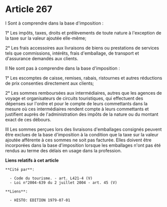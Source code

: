 # Article 267

I  Sont à comprendre dans la base d'imposition :

1° Les impôts, taxes, droits et prélèvements de toute nature à l'exception de la taxe sur la valeur ajoutée elle-même;

2° Les frais accessoires aux livraisons de biens ou prestations de services tels que commissions, intérêts, frais
d'emballage, de transport et d'assurance demandés aux clients.

II  Ne sont pas à comprendre dans la base d'imposition :

1° Les escomptes de caisse, remises, rabais, ristournes et autres réductions de prix consenties directement aux clients;

2° Les sommes remboursées aux intermédiaires, autres que les agences de voyage et organisateurs de circuits touristiques, qui
effectuent des dépenses sur l'ordre et pour le compte de leurs commettants dans la mesure où ces intermédiaires rendent
compte à leurs commettants et justifient auprès de l'administration des impôts de la nature ou du montant exact de ces
débours.

III  Les sommes perçues lors des livraisons d'emballages consignés peuvent être exclues de la base d'imposition à la
condition que la taxe sur la valeur ajoutée afférente à ces sommes ne soit pas facturée. Elles doivent être incorporées dans
la base d'imposition lorsque les emballages n'ont pas été rendus au terme des délais en usage dans la profession.

**Liens relatifs à cet article**

	**Cité par**:

	  - Code du tourisme. - art. L421-4 (V)
	  - Loi n°2004-639 du 2 juillet 2004 - art. 45 (V)

	**Liens**:

	  - HISTO: EDITION 1979-07-01
